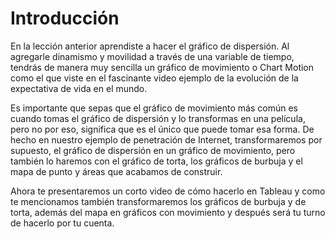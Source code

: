﻿# Introducción 

En la lección anterior aprendiste a hacer el gráfico de dispersión. Al agregarle dinamismo y movilidad a través de una variable de tiempo, tendrás de manera muy sencilla un 
gráfico de movimiento o Chart Motion como el que viste en el fascinante video ejemplo de la evolución de la expectativa de vida en el mundo. 

Es importante que sepas que el gráfico de movimiento más común es cuando tomas el gráfico de dispersión y lo transformas en una película, pero no por eso, significa que es el único 
que puede tomar esa forma. De hecho en nuestro ejemplo de penetración de Internet, transformaremos por supuesto, el gráfico de dispersión en un gráfico de movimiento, pero también 
lo haremos con el gráfico de torta, los gráficos de burbuja y el mapa de punto y áreas que acabamos de construir. 

Ahora te presentaremos un corto video de cómo hacerlo en Tableau y como te mencionamos también transformaremos los gráficos de burbuja y de torta, además del mapa en gráficos 
con movimiento y después será tu turno de hacerlo por tu cuenta. 